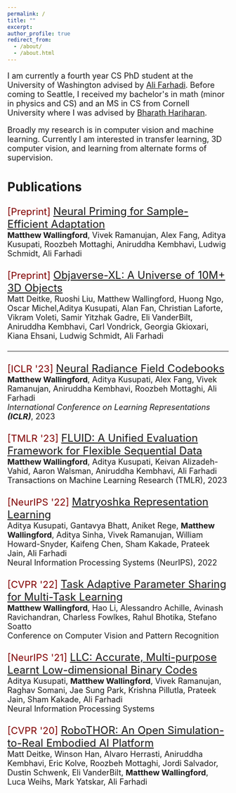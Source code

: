 ```yaml
---
permalink: /
title: ""
excerpt: 
author_profile: true
redirect_from: 
  - /about/
  - /about.html
---
```

<p style="font-size:18px">
I am currently a fourth year CS PhD student at the University of Washington advised by <a href="https://homes.cs.washington.edu/~ali/">Ali Farhadi</a>. Before coming to Seattle, I received my bachelor's in math (minor in physics and CS) and an MS in CS from Cornell University where I was advised by <a href="http://home.bharathh.info/">Bharath Hariharan</a>. </p>

<p style="font-size:18px">
Broadly my research is in computer vision and machine learning. Currently I am interested in transfer learning, 3D computer vision, and learning from alternate forms of supervision. 
</p>

<h1> Publications </h1>

<p style="font-size:24px"> <span style="color:maroon;font-size:22px">[Preprint] </span><a href="https://arxiv.org/abs/2306.10191">Neural Priming for Sample-Efficient Adaptation</a><br><span style="font-size:18px"><b>Matthew Wallingford</b>, Vivek Ramanujan, Alex Fang, Aditya Kusupati, Roozbeh Mottaghi, Aniruddha Kembhavi, Ludwig Schmidt, Ali Farhadi </span> </p>

<p style="font-size:24px"> <span style="color:maroon;font-size:22px">[Preprint] </span><a href="https://objaverse.allenai.org/objaverse-xl-paper.pdf">Objaverse-XL: A Universe of 10M+ 3D Objects</a><br><span style="font-size:18px">Matt Deitke, Ruoshi Liu, Matthew Wallingford, Huong Ngo, Oscar Michel,Aditya Kusupati, Alan Fan, Christian Laforte, Vikram Voleti, Samir Yitzhak Gadre,
Eli VanderBilt, Aniruddha Kembhavi, Carl Vondrick, Georgia Gkioxari,
Kiana Ehsani, Ludwig Schmidt, Ali Farhadi </span> </p>
<hr>
<p style="font-size:24px"> <span style="color:maroon;font-size:22px">[ICLR '23] </span><a href="https://arxiv.org/abs/2301.04101">Neural Radiance Field Codebooks</a><br><span style="font-size:18px"><b>Matthew Wallingford</b>, Aditya Kusupati, Alex Fang, Vivek Ramanujan, Aniruddha Kembhavi, Roozbeh Mottaghi, Ali Farhadi <br><em>International Conference on Learning Representations <b>(ICLR)</b></em>, 2023 </span> </p>


<p style="font-size:24px"> <span style="color:maroon;font-size:22px">[TMLR '23] </span><a href="https://arxiv.org/pdf/2007.02519.pdf"> FLUID: A Unified Evaluation Framework for Flexible Sequential Data </a><br><span style="font-size:18px"> <b>Matthew Wallingford</b>, Aditya Kusupati, Keivan Alizadeh-Vahid, Aaron Walsman, Aniruddha Kembhavi, Ali Farhadi <br>Transactions on Machine Learning Research (TMLR), 2023</span> </p>


<p style="font-size:24px"> <span style="color:maroon;font-size:22px">[NeurIPS '22] </span><a href="https://arxiv.org/pdf/2205.13147.pdf">Matryoshka Representation Learning</a><br><span style="font-size:18px">Aditya Kusupati, Gantavya Bhatt, Aniket Rege, <b>Matthew Wallingford</b>, Aditya Sinha, Vivek Ramanujan, William Howard-Snyder, Kaifeng Chen, Sham Kakade, Prateek Jain, Ali Farhadi <br>Neural Information Processing Systems (NeurIPS), 2022</span> </p>

<p style="font-size:24px"> <span style="color:maroon;font-size:22px">[CVPR '22] </span><a href="https://arxiv.org/pdf/2203.16708.pdf">Task Adaptive Parameter Sharing for Multi-Task Learning</a><br><span style="font-size:18px"><b>Matthew Wallingford</b>, Hao Li, Alessandro Achille, Avinash Ravichandran, Charless Fowlkes, Rahul Bhotika, Stefano Soatto<br>Conference on Computer Vision and Pattern Recognition </span> </p>

<p style="font-size:24px"> <span style="color:maroon;font-size:22px">[NeurIPS '21] </span><a href="https://arxiv.org/pdf/2106.01487.pdf"> LLC: Accurate, Multi-purpose Learnt Low-dimensional Binary Codes </a><br><span style="font-size:18px"> Aditya Kusupati, <b>Matthew Wallingford</b>, Vivek Ramanujan, Raghav Somani, Jae Sung Park, Krishna Pillutla, Prateek Jain, Sham Kakade, Ali Farhadi<br>Neural Information Processing Systems </span> </p>


<p style="font-size:24px"> <span style="color:maroon;font-size:22px">[CVPR '20] </span><a href="https://arxiv.org/pdf/2203.16708.pdf">RoboTHOR: An Open Simulation-to-Real Embodied AI Platform</a><br><span style="font-size:18px">Matt Deitke, Winson Han, Alvaro Herrasti, Aniruddha Kembhavi, Eric Kolve, Roozbeh Mottaghi, Jordi Salvador, Dustin Schwenk, Eli VanderBilt, <b>Matthew Wallingford</b>, Luca Weihs, Mark Yatskar, Ali Farhadi </span> </p>